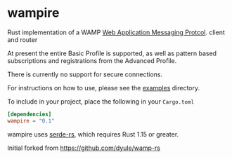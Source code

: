 # wampire
Rust implementation of a WAMP [Web Application Messaging Protcol](http://wamp-proto.org/). client and router

At present the entire Basic Profile is supported, as well as pattern based subscriptions and registrations from the Advanced Profile.

There is currently no support for secure connections.

For instructions on how to use, please see the [examples](examples) directory.

To include in your project, place the following in your `Cargo.toml`

```toml
[dependencies]
wampire = "0.1"
```

wampire uses [serde-rs](https://github.com/serde-rs/serde), which requires Rust 1.15 or greater.

Initial forked from https://github.com/dyule/wamp-rs

